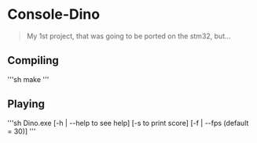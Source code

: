 # Console-Dino 
> My 1st project, that was going to be ported on the stm32, but...
## Compiling
'''sh
make
'''
## Playing
'''sh
Dino.exe [-h | --help to see help] [-s to print score] [-f | --fps <FPS> (default = 30)]
'''
